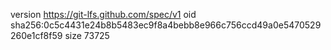 version https://git-lfs.github.com/spec/v1
oid sha256:0c5c4431e24b8b5483ec9f8a4bebb8e966c756ccd49a0e5470529260e1cf8f59
size 73725
